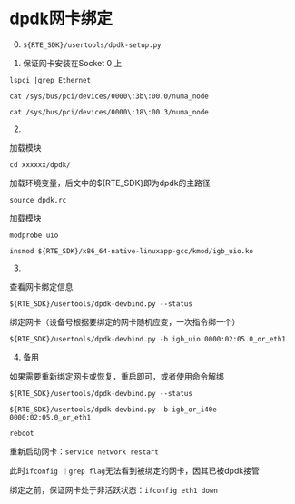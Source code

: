 # dpdk网卡绑定

0. `${RTE_SDK}/usertools/dpdk-setup.py`

1. 保证网卡安装在Socket 0 上

`lspci |grep Ethernet`

`cat /sys/bus/pci/devices/0000\:3b\:00.0/numa_node `

`cat /sys/bus/pci/devices/0000\:18\:00.3/numa_node`

2. 

加载模块

`cd xxxxxx/dpdk/`

加载环境变量，后文中的${RTE_SDK}即为dpdk的主路径

`source dpdk.rc`

加载模块

`modprobe uio`

`insmod ${RTE_SDK}/x86_64-native-linuxapp-gcc/kmod/igb_uio.ko`

3. 

查看网卡绑定信息

 `${RTE_SDK}/usertools/dpdk-devbind.py --status`

绑定网卡（设备号根据要绑定的网卡随机应变，一次指令绑一个）

`${RTE_SDK}/usertools/dpdk-devbind.py -b igb_uio 0000:02:05.0_or_eth1`

4. 备用

如果需要重新绑定网卡或恢复，重启即可，或者使用命令解绑

`${RTE_SDK}/usertools/dpdk-devbind.py --status`
 
`${RTE_SDK}/usertools/dpdk-devbind.py -b igb_or_i40e 0000:02:05.0_or_eth1`

`reboot`

重新启动网卡：`service network restart`

此时`ifconfig ｜grep flag`无法看到被绑定的网卡，因其已被dpdk接管

绑定之前，保证网卡处于非活跃状态：`ifconfig eth1 down`